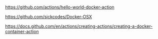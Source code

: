https://github.com/actions/hello-world-docker-action

https://github.com/sickcodes/Docker-OSX

https://docs.github.com/en/actions/creating-actions/creating-a-docker-container-action
